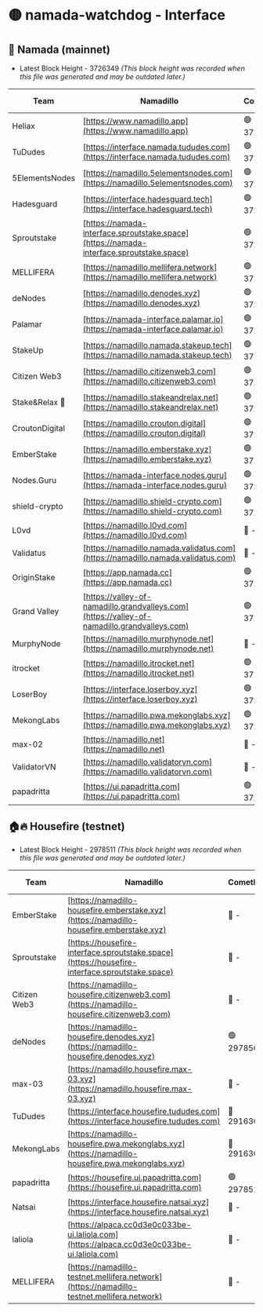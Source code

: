 # 🟡 namada-watchdog - Interface

## 🚀 Namada (mainnet)
- Latest Block Height - 3726349 *(This block height was recorded when this file was generated and may be outdated later.)*

| Team | Namadillo | CometBFT | Indexer | MASP Indexer |
|-|-|-|-|-|
| Heliax | [https://www.namadillo.app](https://www.namadillo.app) | 🟢 3726325 | 🟢 3726325 | 🟢 3726325 |
| TuDudes | [https://interface.namada.tududes.com](https://interface.namada.tududes.com) | 🟢 3726325 | 🟢 3726325 | 🟢 3726325 |
| 5ElementsNodes | [https://namadillo.5elementsnodes.com](https://namadillo.5elementsnodes.com) | 🟢 3726326 | 🟢 3726326 | 🟢 3726326 |
| Hadesguard | [https://interface.hadesguard.tech](https://interface.hadesguard.tech) | 🟢 3726326 | 🟢 3726326 | 🟢 3726326 |
| Sproutstake | [https://namada-interface.sproutstake.space](https://namada-interface.sproutstake.space) | 🟢 3726327 | 🟢 3726327 | 🟢 3726327 |
| MELLIFERA | [https://namadillo.mellifera.network](https://namadillo.mellifera.network) | 🟢 3726328 | 🟢 3726328 | 🟢 3726328 |
| deNodes | [https://namadillo.denodes.xyz](https://namadillo.denodes.xyz) | 🟢 3726329 | 🟢 3726329 | 🟢 3726329 |
| Palamar | [https://namada-interface.palamar.io](https://namada-interface.palamar.io) | 🟢 3726329 | 🟢 3726329 | 🟢 3726330 |
| StakeUp | [https://namadillo.namada.stakeup.tech](https://namadillo.namada.stakeup.tech) | 🟢 3726330 | 🟢 3726330 | 🟢 3726330 |
| Citizen Web3 | [https://namadillo.citizenweb3.com](https://namadillo.citizenweb3.com) | 🟢 3726331 | 🟢 3726331 | 🟢 3726331 |
| Stake&Relax 🦥 | [https://namadillo.stakeandrelax.net](https://namadillo.stakeandrelax.net) | 🟢 3726332 | 🟢 3726332 | 🟢 3726331 |
| CroutonDigital | [https://namadillo.crouton.digital](https://namadillo.crouton.digital) | 🟢 3726332 | 🟢 3726332 | 🟢 3726333 |
| EmberStake | [https://namadillo.emberstake.xyz](https://namadillo.emberstake.xyz) | 🟢 3726333 | 🟢 3726333 | 🟢 3726333 |
| Nodes.Guru | [https://namada-interface.nodes.guru](https://namada-interface.nodes.guru) | 🟢 3726333 | 🟢 3726333 | 🟢 3726333 |
| shield-crypto | [https://namadillo.shield-crypto.com](https://namadillo.shield-crypto.com) | 🟢 3726334 | 🟢 3726334 | 🟢 3726334 |
| L0vd | [https://namadillo.l0vd.com](https://namadillo.l0vd.com) | 🔴 - | 🔴 - | 🔴 - |
| Validatus | [https://namadillo.namada.validatus.com](https://namadillo.namada.validatus.com) | 🔴 - | 🔴 - | 🔴 - |
| OriginStake | [https://app.namada.cc](https://app.namada.cc) | 🟢 3726339 | 🟢 3726339 | 🟢 3726339 |
| Grand Valley | [https://valley-of-namadillo.grandvalleys.com](https://valley-of-namadillo.grandvalleys.com) | 🟢 3726339 | 🟢 3726339 | 🟢 3726339 |
| MurphyNode | [https://namadillo.murphynode.net](https://namadillo.murphynode.net) | 🔴 - | 🔴 - | 🔴 - |
| itrocket | [https://namadillo.itrocket.net](https://namadillo.itrocket.net) | 🟢 3726342 | 🟢 3726342 | 🟢 3726342 |
| LoserBoy | [https://interface.loserboy.xyz](https://interface.loserboy.xyz) | 🟢 3726343 | 🟢 3726343 | 🟢 3726343 |
| MekongLabs | [https://namadillo.pwa.mekonglabs.xyz](https://namadillo.pwa.mekonglabs.xyz) | 🟢 3726344 | 🟢 3726344 | 🟢 3726344 |
| max-02 | [https://namadillo.net](https://namadillo.net) | 🔴 - | 🔴 - | 🔴 - |
| ValidatorVN | [https://namadillo.validatorvn.com](https://namadillo.validatorvn.com) | 🔴 - | 🔴 - | 🔴 - |
| papadritta | [https://ui.papadritta.com](https://ui.papadritta.com) | 🟢 3726349 | 🟢 3726349 | 🟢 3726348 |

## 🏠🔥 Housefire (testnet)
- Latest Block Height - 2978511 *(This block height was recorded when this file was generated and may be outdated later.)*

| Team | Namadillo | CometBFT | Indexer | MASP Indexer |
|-|-|-|-|-|
| EmberStake | [https://namadillo-housefire.emberstake.xyz](https://namadillo-housefire.emberstake.xyz) | 🔴 - | 🔴 - | 🔴 - |
| Sproutstake | [https://housefire-interface.sproutstake.space](https://housefire-interface.sproutstake.space) | 🔴 - | 🔴 - | 🔴 - |
| Citizen Web3 | [https://namadillo-housefire.citizenweb3.com](https://namadillo-housefire.citizenweb3.com) | 🔴 - | 🔴 - | 🔴 - |
| deNodes | [https://namadillo-housefire.denodes.xyz](https://namadillo-housefire.denodes.xyz) | 🟢 2978502 | 🟢 2978502 | 🟢 2978502 |
| max-03 | [https://namadillo.housefire.max-03.xyz](https://namadillo.housefire.max-03.xyz) | 🔴 - | 🔴 - | 🔴 - |
| TuDudes | [https://interface.housefire.tududes.com](https://interface.housefire.tududes.com) | 🔴 2916306 | 🔴 2916306 | 🔴 2916306 |
| MekongLabs | [https://namadillo-housefire.pwa.mekonglabs.xyz](https://namadillo-housefire.pwa.mekonglabs.xyz) | 🔴 2916306 | 🔴 2916306 | 🔴 2916306 |
| papadritta | [https://housefire.ui.papadritta.com](https://housefire.ui.papadritta.com) | 🟢 2978511 | 🟢 2978511 | 🟢 2978511 |
| Natsai | [https://interface.housefire.natsai.xyz](https://interface.housefire.natsai.xyz) | 🔴 - | 🔴 - | 🔴 - |
| laliola | [https://alpaca.cc0d3e0c033be-ui.laliola.com](https://alpaca.cc0d3e0c033be-ui.laliola.com) | 🔴 - | 🔴 - | 🔴 - |
| MELLIFERA | [https://namadillo-testnet.mellifera.network](https://namadillo-testnet.mellifera.network) | 🔴 - | 🔴 2778001 | 🔴 2607259 |

